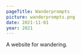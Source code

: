 ```yaml
---
pageTitle: Wanderprompts
picture: wanderprompts.png
date: 2021-11-01
year: 2021
---
```


A website for wandering.